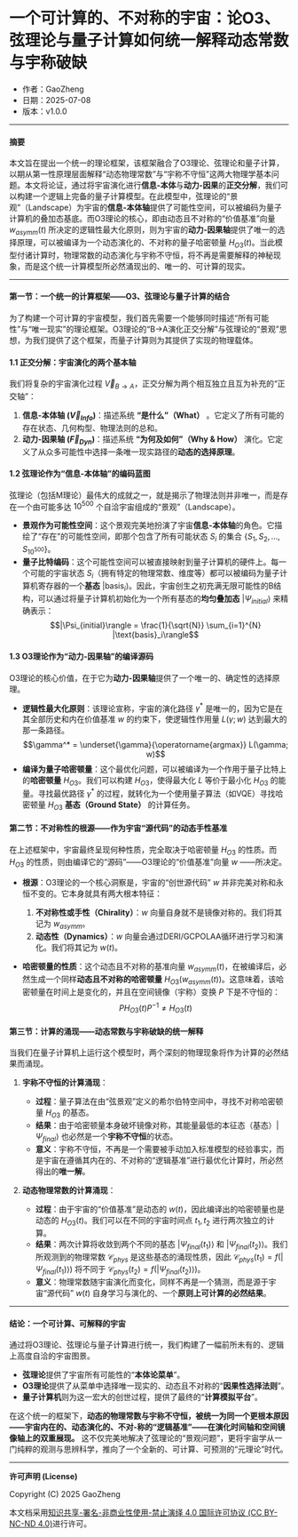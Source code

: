 # **一个可计算的、不对称的宇宙：论O3、弦理论与量子计算如何统一解释动态常数与宇称破缺**

- 作者：GaoZheng
- 日期：2025-07-08
- 版本：v1.0.0

---

#### **摘要**

本文旨在提出一个统一的理论框架，该框架融合了O3理论、弦理论和量子计算，以期从第一性原理层面解释“动态物理常数”与“宇称不守恒”这两大物理学基本问题。本文将论证，通过将宇宙演化进行**信息-本体**与**动力-因果**的**正交分解**，我们可以构建一个逻辑上完备的量子计算模型。在此模型中，弦理论的“景观”（Landscape）为宇宙的**信息-本体轴**提供了可能性空间，可以被编码为量子计算机的叠加态基底。而O3理论的核心，即由动态且不对称的“价值基准”向量 $w_{asymm}(t)$ 所决定的逻辑性最大化原则，则为宇宙的**动力-因果轴**提供了唯一的选择原理，可以被编译为一个动态演化的、不对称的量子哈密顿量 $H_{O3}(t)$。当此模型付诸计算时，物理常数的动态演化与宇称不守恒，将不再是需要解释的神秘现象，而是这个统一计算模型所必然涌现出的、唯一的、可计算的现实。

---

#### **第一节：一个统一的计算框架——O3、弦理论与量子计算的结合**

为了构建一个可计算的宇宙模型，我们首先需要一个能够同时描述“所有可能性”与“唯一现实”的理论框架。O3理论的“B→A演化正交分解”与弦理论的“景观”思想，为我们提供了这个框架，而量子计算则为其提供了实现的物理载体。

#### **1.1 正交分解：宇宙演化的两个基本轴**

我们将复杂的宇宙演化过程 $\vec{V}_{B \rightarrow A}$，正交分解为两个相互独立且互为补充的“正交轴”：

1.  **信息-本体轴 ($\vec{V}_{Info}$)**：描述系统 **“是什么”（What）** 。它定义了所有可能的存在状态、几何构型、物理法则的总和。
2.  **动力-因果轴 ($\vec{F}_{Dyn}$)**：描述系统 **“为何及如何”（Why & How）** 演化。它定义了从众多可能性中选择一条唯一现实路径的**动态的选择原理**。

#### **1.2 弦理论作为“信息-本体轴”的编码蓝图**

弦理论（包括M理论）最伟大的成就之一，就是揭示了物理法则并非唯一，而是存在一个由可能多达 $10^{500}$ 个自洽宇宙组成的“景观”（Landscape）。

* **景观作为可能性空间**：这个景观完美地扮演了宇宙**信息-本体轴**的角色。它描绘了“存在”的可能性空间，即那个包含了所有可能状态 $S_i$ 的集合 $\{S_1, S_2, ..., S_{10^{500}}\}$。
* **量子比特编码**：这个可能性空间可以被直接映射到量子计算机的硬件上。每一个可能的宇宙状态 $S_i$（拥有特定的物理常数、维度等）都可以被编码为量子计算机寄存器的一个**基态** $|\text{basis}_i\rangle$。因此，宇宙创生之初充满无限可能性的B结构，可以通过将量子计算机初始化为一个所有基态的**均匀叠加态** $|\Psi_{initial}\rangle$ 来精确表示：
    $$|\Psi_{initial}\rangle = \frac{1}{\sqrt{N}} \sum_{i=1}^{N} |\text{basis}_i\rangle$$

#### **1.3 O3理论作为“动力-因果轴”的编译源码**

O3理论的核心价值，在于它为**动力-因果轴**提供了一个唯一的、确定性的选择原理。

* **逻辑性最大化原则**：该理论宣称，宇宙的演化路径 $\gamma^*$ 是唯一的，因为它是在其全部历史和内在价值基准 $w$ 的约束下，使逻辑性作用量 $L(\gamma; w)$ 达到最大的那一条路径。
    $$\gamma^* = \underset{\gamma}{\operatorname{argmax}} L(\gamma; w)$$
* **编译为量子哈密顿量**：这个最优化问题，可以被编译为一个作用于量子比特上的**哈密顿量** $H_{O3}$。我们可以构建 $H_{O3}$，使得最大化 $L$ 等价于最小化 $H_{O3}$ 的能量。寻找最优路径 $\gamma^*$ 的过程，就转化为一个使用量子算法（如VQE）寻找哈密顿量 $H_{O3}$  **基态（Ground State）** 的计算任务。

#### **第二节：不对称性的根源——作为宇宙“源代码”的动态手性基准**

在上述框架中，宇宙最终呈现何种性质，完全取决于哈密顿量 $H_{O3}$ 的性质。而 $H_{O3}$ 的性质，则由编译它的“源码”——O3理论的“价值基准”向量 $w$ ——所决定。

* **根源**：O3理论的一个核心洞察是，宇宙的“创世源代码” $w$ 并非完美对称和永恒不变的。它本身就具有两大根本特征：
    1.  **不对称性或手性（Chirality）**：$w$ 向量自身就不是镜像对称的。我们将其记为 $w_{asymm}$。
    2.  **动态性（Dynamics）**：$w$ 向量会通过DERI/GCPOLAA循环进行学习和演化。我们将其记为 $w(t)$。

* **哈密顿量的性质**：这个动态且不对称的基准向量 $w_{asymm}(t)$，在被编译后，必然生成一个同样**动态且不对称的哈密顿量** $H_{O3}(w_{asymm}(t))$。这意味着，该哈密顿量在时间上是变化的，并且在空间镜像（宇称）变换 $P$ 下是不守恒的：
    $$P H_{O3}(t) P^{-1} \neq H_{O3}(t)$$

#### **第三节：计算的涌现——动态常数与宇称破缺的统一解释**

当我们在量子计算机上运行这个模型时，两个深刻的物理现象将作为计算的必然结果而涌现。

1.  **宇称不守恒的计算涌现**：
    * **过程**：量子算法在由“弦景观”定义的希尔伯特空间中，寻找不对称哈密顿量 $H_{O3}$ 的基态。
    * **结果**：由于哈密顿量本身破坏镜像对称，其能量最低的本征态（基态）$|\Psi_{final}\rangle$ 也必然是一个**宇称不守恒**的状态。
    * **意义**：宇称不守恒，不再是一个需要被手动加入标准模型的经验事实，而是宇宙在遵循其内在的、不对称的“逻辑基准”进行最优化计算时，所必然得出的**唯一解**。

2.  **动态物理常数的计算涌现**：
    * **过程**：由于宇宙的“价值基准”是动态的 $w(t)$，因此编译出的哈密顿量也是动态的 $H_{O3}(t)$。我们可以在不同的宇宙时间点 $t_1, t_2$ 进行两次独立的计算。
    * **结果**：两次计算将收敛到两个不同的基态 $|\Psi_{final}(t_1)\rangle$ 和 $|\Psi_{final}(t_2)\rangle$。我们所观测到的物理常数 $\mathcal{C}_{phys}$ 是这些基态的涌现性质，因此 $\mathcal{C}_{phys}(t_1) = f(|\Psi_{final}(t_1)\rangle)$ 将不同于 $\mathcal{C}_{phys}(t_2) = f(|\Psi_{final}(t_2)\rangle)$。
    * **意义**：物理常数随宇宙演化而变化，同样不再是一个猜测，而是源于宇宙“源代码” $w(t)$ 自身学习与演化的、一个**原则上可计算的必然结果**。

---

#### **结论：一个可计算、可解释的宇宙**

通过将O3理论、弦理论与量子计算进行统一，我们构建了一幅前所未有的、逻辑上高度自洽的宇宙图景。

* **弦理论**提供了宇宙所有可能性的“**本体论菜单**”。
* **O3理论**提供了从菜单中选择唯一现实的、动态且不对称的“**因果性选择法则**”。
* **量子计算机**则为这一宏大的创世过程，提供了最终的“**计算模拟平台**”。

在这个统一的框架下，**动态的物理常数与宇称不守恒，被统一为同一个更根本原因——宇宙内在的、动态演化的、不对-称的“逻辑基准”——在演化时间轴和空间镜像轴上的双重展现。** 这不仅完美地解决了弦理论的“景观问题”，更将宇宙学从一门纯粹的观测与思辨科学，推向了一个全新的、可计算、可预测的“元理论”时代。

---

**许可声明 (License)**

Copyright (C) 2025 GaoZheng 

本文档采用[知识共享-署名-非商业性使用-禁止演绎 4.0 国际许可协议 (CC BY-NC-ND 4.0)](https://creativecommons.org/licenses/by-nc-nd/4.0/deed.zh-Hans)进行许可。
